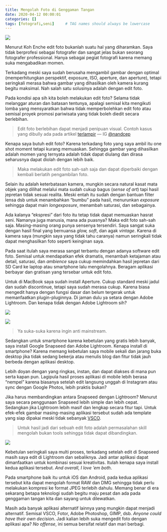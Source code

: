 ```yaml
---
title: Mengolah Foto di Genggaman Tangan
date: 2020-04-12 00:00:01
categories: []
tags: [fotografi,seni]     # TAG names should always be lowercase
---
```


![](https://lh3.googleusercontent.com/pw/AP1GczP5xZyU8-IDsviXAUazULNha_BooS3cNVyNP27NVJ3l8dwW9yX5evtVC0_yh-26Hb15gcR5-h3u72w-bnz4jxW9tZgfU7rvD1VLmlTDoH-Ll2RsmVLwKlApVZ86d3Us8YYVvx4v4fcFxNQE62jJN77CiA=w2801-h1396-s-no-gm?authuser=0)

Menurut Koh Enche edit foto bukanlah suatu hal yang diharamkan. Saya tidak berprofesi sebagai fotografer dan sangat jelas bukan seorang fotografer professional. Hanya sebagai pegiat fotografi karena memang suka mengabadikan momen.

Terkadang meski saya sudah berusaha mengambil gambar dengan optimal (memperhitungkan perspektif, exposure, ISO, aperture, dan aperture), tetapi seringkali merasa bahwa gambar yang dihasilkan oleh kamera kurang begitu maksimal. Nah salah satu solusinya adalah dengan edit foto.

Pada kondisi apa sih kita boleh melakukan edit foto? Selama tidak melanggar aturan dan batasan tentunya, apalagi semisal kita mengikuti lomba yang mensyaratkan bahwa tidak memperbolehkan edit foto atau semisal proyek promosi pariwisata yang tidak boleh diedit secara berlebihan.

> Edit foto berlebihan dapat menjadi penipuan visual. Contoh kasus yang dibully ada pada artikel [terlampir](https://travel.detik.com/travel-news/d-4879158/sampai-nungging-pun-takkan-dapat-gambar-gunung-dekat-borobudur) — IG [@nandcep](https://instagram.com/nandcep)

Kenapa saya butuh edit foto? Karena terkadang foto yang saya ambil itu one shot moment tetapi kurang memuaskan. Sehingga gambar yang dihasilkan adalah momen yang ternyata adalah tidak dapat diulang dan dirasa seharusnya dapat diolah dengan lebih baik.

> Maka melakukan edit foto sah-sah saja dan dapat diperbaiki dengan kembali berlatih pengambilan foto.

Selain itu adalah keterbatasan kamera, mungkin secara natural kasat mata objek yang dilihat melalui mata sudah cukup bagus (_sense of art_) tapi hasil jepretan tidak sesuai realita. Meski entah itu sudah dengan bantuan filter lensa dsb untuk menambahkan “bumbu” pada hasil, menurunkan _exposure_ sehingga dapat main _longexposure_, menambah saturasi, dan sebagainya.

Ada kalanya “ekspresi” dari foto itu tetap tidak dapat memuaskan hasrat seni. Namanya juga manusia, mana ada puasnya? Maka edit foto sah-sah saja. Masing-masing orang punya sensenya tersendiri. Saya sangat suka dengan hasil final yang bernuansa _glow, soft_, dan agak _vintage_. Karena di kamera saya (mungkin saya yang tidak tahu caranya) namun seringkali tidak dapat menghasilkan foto seperti keinginan saya.

Pada saat itulah saya merasa sangat terbantu dengan adanya software edit foto. Semisal untuk mendapatkan efek dramatis, menambah ketajaman atau detail, saturasi, dan _ambience_ saya cukup memindahkan hasil jepretan dari SD Card ke laptop atau smartphone lalu mengolahnya. Beragam aplikasi berbayar dan gratisan yang tersebar untuk edit foto.

Untuk di MacBook saya sudah install Aperture. Cukup standard meski jadul dan sudah discontinue, tetapi saya sudah merasa cukup. Karena biasa mengedit hanya dengan fungsi dasar dan belum tergerak untuk memanfaatkan plugin-pluginnya. Di jaman dulu ya setara dengan Adobe Lightroom. Dan kenapa tidak dengan Adobe Lightroom sih?

![](https://play-lh.googleusercontent.com/tnr9YFs0n22Lx74AeT00u85dsVndijFcvI3JcDqillbyKeb_600SWtaw35YZq0vbpnI=w1052-h592-rw)

![](https://play-lh.googleusercontent.com/x3ltPDGVu_k_qfW6CmJ_xSYub_NfAzl_Aeoy8PHrqcakqycTmYgqlKmhgcUeiuGywA=w1052-h592-rw)

> Ya suka-suka karena ingin anti mainstream.

Sedangkan untuk smartphone karena kebetulan yang gratis lebih banyak, saya install Google Snapseed dan Adobe Lightroom. Kenapa install di smartphone? Karena memang kebetulan saya mobile sekali dan jarang buka desktop jika tidak sedang bekerja atau menulis blog dan fitur tidak jauh berbeda dengan aplikasi desktop.

Lebih doyan dengan yang ringkas, instan, dan dapat diakses di mana pun serta kapan pun. Lagipula hasil proses aplikasi di mobile lebih berasa “nempel” karena biasanya setelah edit langsung unggah di Instagram atau sync dengan Google Photos, lebih praktis bukan?

Jika harus membandingkan antara Snapseed dengan Lightroom? Menurut saya secara penggunaan Snapseed lebih simple dan lebih cepat. Sedangkan jika Lightroom lebih masif dan lengkap secara fitur tapi. Untuk efek-efek gambar masing-masing aplikasi tersebut sudah ada template yang siap dipakai meski tidak sebanyak [VSCO](https://apps.apple.com/us/app/vsco-photo-video-editor/id588013838).

> Untuk hasil jadi dari sebuah edit foto adalah permasalahan skill mengolah bukan tools sehingga tidak dapat dibandingkan.

![](https://lh3.googleusercontent.com/pw/AP1GczOppRYY2ApU50RLvCsY5pTn6svTxgHfsrRvEBMZJCMXd0Hnx_mBooIsLuVdapKPwrT8uiFxN_iXB1dbdHlKrynYlhQSU8BF8NGNnIeuOUjn8yCbcrrQGDYIWNA_gaT7lCwjyhwiVcp5UjYnMbfeFRTt2g=w2199-h1466-s-no-gm?authuser=0)

Kebetulan seringkali saya multi proses, terkadang setelah edit di Snapseed masih saya edit di Lightroom dan sebaliknya. Jadi antar aplikasi dapat dimanfaatkan untuk kombinasi sesuai kreativitas. Itulah kenapa saya install kedua aplikasi tersebut. _And overall, I love ’em both_.

Pada smartphone baik itu untuk iOS dan Android, pada kedua aplikasi tersebut kita dapat mengolah format RAW dan DMG sehingga tidak perlu melakukan kompresi ke format JPEG terlebih dahulu. Memang benar di era sekarang betapa teknologi sudah begitu maju pesat dan ada pada genggaman tangan kita dan sayang untuk dilewatkan.

Masih ada banyak aplikasi alternatif lainnya yang mungkin dapat menjadi alternatif. Semisal VSCO, Fotor, Adobe Photoshop, GIMP, dsb. _Anyone could have their own decision_. Jadi kalian lebih suka mengedit foto dengan aplikasi apa? _No offense_, ini semua bersifat relatif dan mari berbagi.